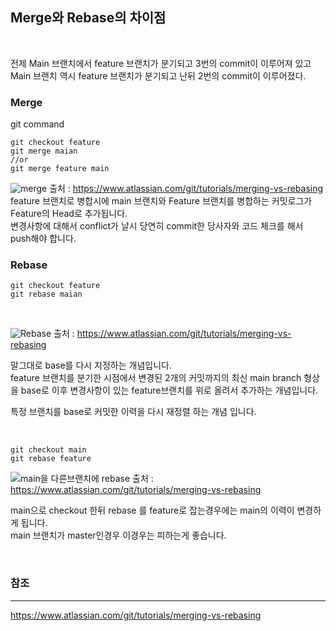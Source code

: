 
## Merge와 Rebase의 차이점

<br>

전제
Main 브랜치에서 feature 브랜치가 분기되고 3번의 commit이 이루어져 있고
Main 브랜치 역시 feature 브랜치가 분기되고 난뒤 2번의 commit이 이루어졌다.


### Merge


git command

```git
git checkout feature
git merge maian
//or
git merge feature main
```

![merge](https://user-images.githubusercontent.com/61622657/221027556-d46d5a69-4d5d-4941-abd2-34797842b2eb.svg)
출처 : https://www.atlassian.com/git/tutorials/merging-vs-rebasing
<br>
feature 브랜치로 병합시에 main 브랜치와 Feature 브랜치를 병합하는 커밋로그가 Feature의 Head로 추가됩니다.\
변경사항에 대해서 conflict가 날시 당연히 commit한 당사자와 코드 체크를 해서 push해야 합니다.







### Rebase

```git
git checkout feature
git rebase maian
```

<br>


![Rebase](https://user-images.githubusercontent.com/61622657/221027628-94db672b-3b97-4c16-a5c9-84997881d8dc.svg)
출처 : https://www.atlassian.com/git/tutorials/merging-vs-rebasing

말그대로 base를 다시 지정하는 개념입니다.\
feature 브랜치를 분기한 시점에서 변경된 2개의 커밋까지의 최신 main branch 형상을 base로 이후 변경사항이 있는 feature브랜치를 위로 올려서 추가하는 개념입니다.

특정 브랜치를 base로 커밋한 이력을 다시 재정렬 하는 개념 입니다.

<br>


```git
git checkout main
git rebase feature
```

![main을 다른브랜치에 rebase](https://user-images.githubusercontent.com/61622657/221324423-3adfe4ad-5d2c-4482-9e66-fd15f792fa61.svg)
출처 : https://www.atlassian.com/git/tutorials/merging-vs-rebasing

main으로 checkout  한뒤 rebase 를 feature로 잡는경우에는 main의 이력이 변경하게 됩니다.\
main 브랜치가 master인경우 이경우는 피하는게 좋습니다.

<br>

### 참조
***
https://www.atlassian.com/git/tutorials/merging-vs-rebasing

